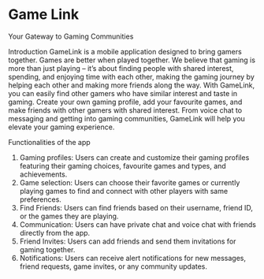 <h1>Game Link</h1>
Your Gateway to Gaming Communities

Introduction
GameLink is a mobile application designed to bring gamers together. Games are better when played together. We believe that gaming is more than just playing – it’s about finding people with shared interest, spending, and enjoying time with each other, making the gaming journey by helping each other and making more friends along the way.
With GameLink, you can easily find other gamers who have similar interest and taste in gaming. Create your own gaming profile, add your favourite games, and make friends with other gamers with shared interest. From voice chat to messaging and getting into gaming communities, GameLink will help you elevate your gaming experience.

Functionalities of the app
1.	Gaming profiles: Users can create and customize their gaming profiles featuring their gaming choices, favourite games and types, and achievements.
2.	Game selection: Users can choose their favorite games or currently playing games to find and connect with other players with same preferences.
3.	Find Friends: Users can find friends based on their username, friend ID, or the games they are playing.
4.	Communication: Users can have private chat and voice chat with friends directly from the app. 
5.	Friend Invites: Users can add friends and send them invitations for gaming together.
6.	Notifications: Users can receive alert notifications for new messages, friend requests, game invites, or any community updates.



